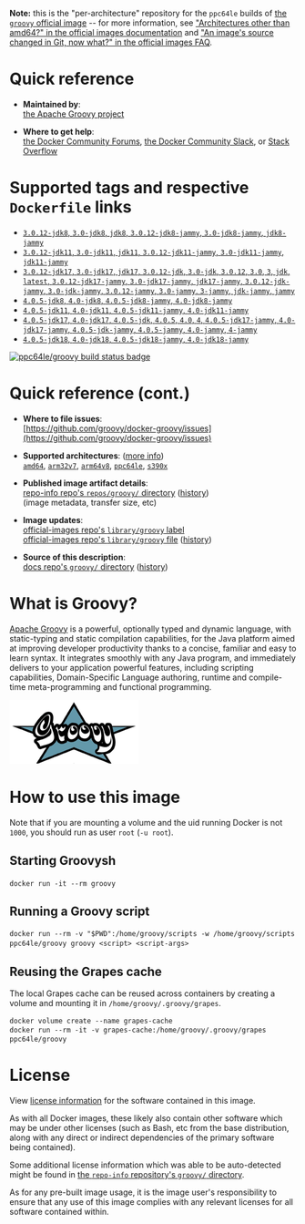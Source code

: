 <!--

********************************************************************************

WARNING:

    DO NOT EDIT "groovy/README.md"

    IT IS AUTO-GENERATED

    (from the other files in "groovy/" combined with a set of templates)

********************************************************************************

-->

**Note:** this is the "per-architecture" repository for the `ppc64le` builds of [the `groovy` official image](https://hub.docker.com/_/groovy) -- for more information, see ["Architectures other than amd64?" in the official images documentation](https://github.com/docker-library/official-images#architectures-other-than-amd64) and ["An image's source changed in Git, now what?" in the official images FAQ](https://github.com/docker-library/faq#an-images-source-changed-in-git-now-what).

# Quick reference

-	**Maintained by**:  
	[the Apache Groovy project](https://github.com/groovy/docker-groovy)

-	**Where to get help**:  
	[the Docker Community Forums](https://forums.docker.com/), [the Docker Community Slack](https://dockr.ly/slack), or [Stack Overflow](https://stackoverflow.com/search?tab=newest&q=docker)

# Supported tags and respective `Dockerfile` links

-	[`3.0.12-jdk8`, `3.0-jdk8`, `jdk8`, `3.0.12-jdk8-jammy`, `3.0-jdk8-jammy`, `jdk8-jammy`](https://github.com/groovy/docker-groovy/blob/31b8bae93ab47fb485b69efe9f54c5fee2c30979/jdk8/Dockerfile)
-	[`3.0.12-jdk11`, `3.0-jdk11`, `jdk11`, `3.0.12-jdk11-jammy`, `3.0-jdk11-jammy`, `jdk11-jammy`](https://github.com/groovy/docker-groovy/blob/31b8bae93ab47fb485b69efe9f54c5fee2c30979/jdk11/Dockerfile)
-	[`3.0.12-jdk17`, `3.0-jdk17`, `jdk17`, `3.0.12-jdk`, `3.0-jdk`, `3.0.12`, `3.0`, `3`, `jdk`, `latest`, `3.0.12-jdk17-jammy`, `3.0-jdk17-jammy`, `jdk17-jammy`, `3.0.12-jdk-jammy`, `3.0-jdk-jammy`, `3.0.12-jammy`, `3.0-jammy`, `3-jammy`, `jdk-jammy`, `jammy`](https://github.com/groovy/docker-groovy/blob/31b8bae93ab47fb485b69efe9f54c5fee2c30979/jdk17/Dockerfile)
-	[`4.0.5-jdk8`, `4.0-jdk8`, `4.0.5-jdk8-jammy`, `4.0-jdk8-jammy`](https://github.com/groovy/docker-groovy/blob/9025ff4c176f6f2838c882aeccd1f9152dc4111e/jdk8/Dockerfile)
-	[`4.0.5-jdk11`, `4.0-jdk11`, `4.0.5-jdk11-jammy`, `4.0-jdk11-jammy`](https://github.com/groovy/docker-groovy/blob/9025ff4c176f6f2838c882aeccd1f9152dc4111e/jdk11/Dockerfile)
-	[`4.0.5-jdk17`, `4.0-jdk17`, `4.0.5-jdk`, `4.0.5`, `4.0`, `4`, `4.0.5-jdk17-jammy`, `4.0-jdk17-jammy`, `4.0.5-jdk-jammy`, `4.0.5-jammy`, `4.0-jammy`, `4-jammy`](https://github.com/groovy/docker-groovy/blob/9025ff4c176f6f2838c882aeccd1f9152dc4111e/jdk17/Dockerfile)
-	[`4.0.5-jdk18`, `4.0-jdk18`, `4.0.5-jdk18-jammy`, `4.0-jdk18-jammy`](https://github.com/groovy/docker-groovy/blob/9025ff4c176f6f2838c882aeccd1f9152dc4111e/jdk18/Dockerfile)

[![ppc64le/groovy build status badge](https://img.shields.io/jenkins/s/https/doi-janky.infosiftr.net/job/multiarch/job/ppc64le/job/groovy.svg?label=ppc64le/groovy%20%20build%20job)](https://doi-janky.infosiftr.net/job/multiarch/job/ppc64le/job/groovy/)

# Quick reference (cont.)

-	**Where to file issues**:  
	[https://github.com/groovy/docker-groovy/issues](https://github.com/groovy/docker-groovy/issues)

-	**Supported architectures**: ([more info](https://github.com/docker-library/official-images#architectures-other-than-amd64))  
	[`amd64`](https://hub.docker.com/r/amd64/groovy/), [`arm32v7`](https://hub.docker.com/r/arm32v7/groovy/), [`arm64v8`](https://hub.docker.com/r/arm64v8/groovy/), [`ppc64le`](https://hub.docker.com/r/ppc64le/groovy/), [`s390x`](https://hub.docker.com/r/s390x/groovy/)

-	**Published image artifact details**:  
	[repo-info repo's `repos/groovy/` directory](https://github.com/docker-library/repo-info/blob/master/repos/groovy) ([history](https://github.com/docker-library/repo-info/commits/master/repos/groovy))  
	(image metadata, transfer size, etc)

-	**Image updates**:  
	[official-images repo's `library/groovy` label](https://github.com/docker-library/official-images/issues?q=label%3Alibrary%2Fgroovy)  
	[official-images repo's `library/groovy` file](https://github.com/docker-library/official-images/blob/master/library/groovy) ([history](https://github.com/docker-library/official-images/commits/master/library/groovy))

-	**Source of this description**:  
	[docs repo's `groovy/` directory](https://github.com/docker-library/docs/tree/master/groovy) ([history](https://github.com/docker-library/docs/commits/master/groovy))

# What is Groovy?

[Apache Groovy](http://groovy-lang.org/) is a powerful, optionally typed and dynamic language, with static-typing and static compilation capabilities, for the Java platform aimed at improving developer productivity thanks to a concise, familiar and easy to learn syntax. It integrates smoothly with any Java program, and immediately delivers to your application powerful features, including scripting capabilities, Domain-Specific Language authoring, runtime and compile-time meta-programming and functional programming.

![logo](https://raw.githubusercontent.com/docker-library/docs/bb5fc730ed18c45d86425f9fa4265d50cb795ec8/groovy/logo.png)

# How to use this image

Note that if you are mounting a volume and the uid running Docker is not `1000`, you should run as user `root` (`-u root`).

## Starting Groovysh

`docker run -it --rm groovy`

## Running a Groovy script

`docker run --rm -v "$PWD":/home/groovy/scripts -w /home/groovy/scripts ppc64le/groovy groovy <script> <script-args>`

## Reusing the Grapes cache

The local Grapes cache can be reused across containers by creating a volume and mounting it in `/home/groovy/.groovy/grapes`.

```console
docker volume create --name grapes-cache
docker run --rm -it -v grapes-cache:/home/groovy/.groovy/grapes ppc64le/groovy
```

# License

View [license information](http://www.apache.org/licenses/LICENSE-2.0.html) for the software contained in this image.

As with all Docker images, these likely also contain other software which may be under other licenses (such as Bash, etc from the base distribution, along with any direct or indirect dependencies of the primary software being contained).

Some additional license information which was able to be auto-detected might be found in [the `repo-info` repository's `groovy/` directory](https://github.com/docker-library/repo-info/tree/master/repos/groovy).

As for any pre-built image usage, it is the image user's responsibility to ensure that any use of this image complies with any relevant licenses for all software contained within.
